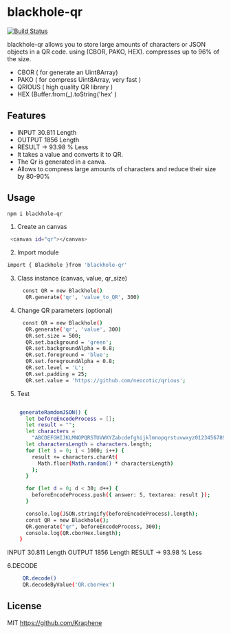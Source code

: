 # blackhole-qr

[![Build Status](https://travis-ci.org/joemccann/dillinger.svg?branch=master)](https://travis-ci.org/joemccann/dillinger)

blackhole-qr allows you to store large amounts of characters or JSON objects in a QR code. using (CBOR, PAKO, HEX). compresses up to 96% of the size.

- CBOR ( for generate an Uint8Array)
- PAKO ( for compress Uint8Array, very fast )
- QRIOUS ( high quality QR library )
- HEX (Buffer.from(_).toString('hex' )

## Features
- INPUT 30.811 Length
- OUTPUT 1856 Length
- RESULT ->  93.98 % Less 
- It takes a value and converts it to QR.
- The Qr is generated in a canva.
- Allows to compress large amounts of characters and reduce their size by 80-90%

## Usage


```sh
npm i blackhole-qr
```
1. Create an canvas 

```sh
 <canvas id="qr"></canvas>
```
2. Import module
```sh
import { Blackhole }from 'blackhole-qr'
```
3. Class instance       (canvas, value, qr_size)
```sh
     const QR = new Blackhole()
      QR.generate('qr', 'value_to_QR', 300)
```
4. Change QR parameters  (optional)
```sh
     const QR = new Blackhole()
      QR.generate('qr', 'value', 300)
      QR.set.size = 500;
      QR.set.background = 'green';
      QR.set.backgroundAlpha = 0.8;
      QR.set.foreground = 'blue';
      QR.set.foregroundAlpha = 0.8;
      QR.set.level = 'L';
      QR.set.padding = 25;
      QR.set.value = 'https://github.com/neocotic/qrious';
```
5. Test
```sh

    generateRamdomJSON() {
      let beforeEncodeProcess = [];
      let result = "";
      let characters =
        "ABCDEFGHIJKLMNOPQRSTUVWXYZabcdefghijklmnopqrstuvwxyz0123456789";
      let charactersLength = characters.length;
      for (let i = 0; i < 1000; i++) {
        result += characters.charAt(
          Math.floor(Math.random() * charactersLength)
        );
      }

      for (let d = 0; d < 30; d++) {
        beforeEncodeProcess.push({ answer: 5, textarea: result });
      }

      console.log(JSON.stringify(beforeEncodeProcess).length);
      const QR = new Blackhole();
      QR.generate("qr", beforeEncodeProcess, 300);
      console.log(QR.cborHex.length);
    }
```
INPUT 30.811 Length
OUTPUT 1856 Length
RESULT ->  93.98 % Less 


6.DECODE 

```sh
     QR.decode()
     QR.decodeByValue('QR.cborHex')

```



   
## License
MIT
https://github.com/Kraphene

